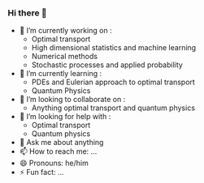 ### Hi there 👋

- 🔭 I’m currently working on : 
  + Optimal transport
  + High dimensional statistics and machine learning
  + Numerical methods
  + Stochastic processes and applied probability
- 🌱 I’m currently learning :
  + PDEs and Eulerian approach to optimal transport
  + Quantum Physics
- 👯 I’m looking to collaborate on :
  + Anything optimal transport and quantum physics
- 🤔 I’m looking for help with :
  + Optimal transport
  + Quantum physics
- 💬 Ask me about anything
- 📫 How to reach me: ...
- 😄 Pronouns: he/him
- ⚡ Fun fact: ...
